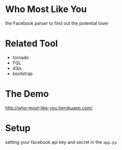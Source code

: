 Who Most Like You
=================

the Facebook parser to find out the potential lover

Related Tool
============

* tornado
* FQL
* d3js
* bootstrap

The Demo
========

http://who-most-like-you.herokuapp.com/

Setup
=====

setting your facebook api key and secret in the `app.py`